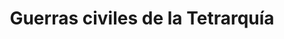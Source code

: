 ﻿---
title: "Guerras civiles de la Tetrarquía"
permalink: periodes_909.html
layout: periode
dataInici: 306
dataFi: 324
sidebar: periodes
pares:
  - id: 118
    title: "Bajo Imperio Romano"
    dataInici: "(284)"
    dataFi: "(476)"

fills:
  - id: 910
    title: "Batalla del puente Milvio"
    dataInici: "(312-10-28)"

  - id: 565
    title: "Batalla de Cibalis"
    dataInici: "(314-10-08)"

jocsPrincipals:
jocsEscenaris:
jocsEpoca:
jocsEpocaEscenaris:
  - title: "In Hoc Signo Vinces: The Campaign for Rome, 312 AD"
    bggId: 93364
    escenari: "Campaign"
    dataInici: 312
    dataFi: 

---
